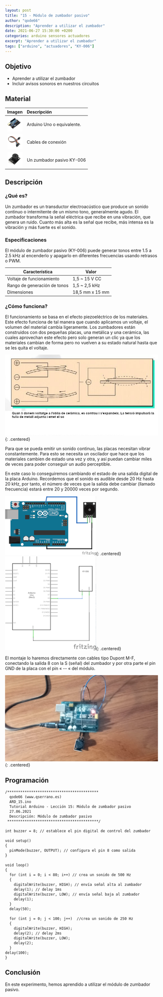 ```yaml
---
layout: post
title: "15 - Módulo de zumbador pasivo"
author: "qode66"
description: "Aprender a utilizar el zumbador"
date: 2021-06-27 15:30:00 +0200
categories: arduino sensores actuadores
excerpt: "Aprender a utilizar el zumbador"
tags: ["arduino", "actuadores", "KY-006"]
---
```


[img1]: /assets/imatges/ard/ard_15_01.png "Efecto piezoeléctrico"
[img2]: /assets/imatges/ard/ard_15_02.png "Montaje"
[img3]: /assets/imatges/ard/ard_15_03.png "Esquema eléctrico"
[img4]: /assets/imatges/ard/ard_15_04.png "Montaje final"

## Objetivo

- Aprender a utilizar el zumbador
- Incluir avisos sonoros en nuestros circuitos

## Material

|                               Imagen                               | Descripción                 |
| :----------------------------------------------------------------: | :------------------------- |
| <img src="/assets/imatges/mat/mat_unor3.png" width="50" height="50">  | Arduino Uno o equivalente.  |
| <img src="/assets/imatges/mat/mat_cables.png" width="50" height="50"> | Cables de conexión         |
| <img src="/assets/imatges/mat/mat_KY-006.png" width="50" height="50"> | Un zumbador pasivo KY-006 |

## Descripción

### ¿Qué es?

Un zumbador es un transductor electroacústico que produce un sonido continuo
o intermitente de un mismo tono, generalmente agudo. El zumbador transforma
la señal eléctrica que recibe en una vibración, que genera un ruido. Cuanto
más alta es la señal que recibe, más intensa es la vibración y más fuerte es
el sonido.

### Especificaciones

El módulo de zumbador pasivo (KY-006) puede generar tonos entre 1.5 a 2.5
kHz al encenderlo y apagarlo en diferentes frecuencias usando retrasos o
PWM.

| Característica            | Valor           |
| ------------------------- | --------------- |
| Voltaje de funcionamiento  | 1,5 ~ 15 V CC   |
| Rango de generación de tonos | 1,5 ~ 2,5 kHz   |
| Dimensiones                | 18,5 mm x 15 mm |

### ¿Cómo funciona?

El funcionamiento se basa en el efecto piezoeléctrico de los materiales.
Este efecto funciona de tal manera que cuando aplicamos un voltaje, el
volumen del material cambia ligeramente. Los zumbadores están construidos
con dos pequeñas placas, una metálica y una cerámica, las cuales
aprovechan este efecto pero solo generan un clic ya que los materiales
cambian de forma pero no vuelven a su estado natural hasta que se les
quita el voltaje.

![Efecto piezoeléctrico][img1]{: .centered}

Para que se pueda emitir un sonido continuo, las placas necesitan vibrar
constantemente. Para esto se necesita un oscilador que hace que los
materiales cambien de estado una vez y otra, y así puedan cambiar
miles de veces para poder conseguir un audio perceptible.

En este caso lo conseguiremos cambiando el estado de una salida digital de
la placa Arduino. Recordemos que el sonido es audible desde 20 Hz hasta 20
kHz, por tanto, el número de veces que la salida debe cambiar (llamado
frecuencia) estará entre 20 y 20000 veces por segundo.

![Montaje del zumbador][img2]{: .centered}
![Esquema eléctrico][img3]{: .centered}

El montaje lo haremos directamente con cables tipo Dupont M-F, conectando
la salida 8 con la S (señal) del zumbador y por otra parte el pin GND
de la placa con el pin « -- « del módulo.

![Montaje final][img4]{: .centered}

## Programación

```Arduino
/******************************************
  qode66 (www.qserrano.es)
  ARD_15.ino
  Tutorial Arduino - Lección 15: Módulo de zumbador pasivo
  27.06.2021
  Descripción: Módulo de zumbador pasivo
 ******************************************/

int buzzer = 8; // establece el pin digital de control del zumbador

void setup()
{
  pinMode(buzzer, OUTPUT); // configura el pin 8 como salida
}

void loop()
{
  for (int i = 0; i < 80; i++) // crea un sonido de 500 Hz
  {
    digitalWrite(buzzer, HIGH); // envía señal alta al zumbador
    delay(1); // delay 1ms
    digitalWrite(buzzer, LOW); // envía señal baja al zumbador
    delay(1);
  }
  delay(50);

  for (int j = 0; j < 100; j++)  //crea un sonido de 250 Hz
  {
    digitalWrite(buzzer, HIGH);
    delay(2); // delay 2ms
    digitalWrite(buzzer, LOW);
    delay(2);
  }
delay(100);
}
```


## Conclusión

En este experimento, hemos aprendido a utilizar el módulo de zumbador pasivo.
